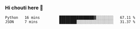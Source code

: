 ### Hi chouti here 👋


<!--START_SECTION:waka-->
```text
Python   16 mins         ████████████████▓░░░░░░░░   67.11 % 
JSON     7 mins          ████████░░░░░░░░░░░░░░░░░   31.37 % 
```
<!--END_SECTION:waka-->

<!--
**l0nl1f3/l0nl1f3** is a ✨ _special_ ✨ repository because its `README.md` (this file) appears on your GitHub profile.

Here are some ideas to get you started:

- 🔭 I’m currently working on ...
- 🌱 I’m currently learning ...
- 👯 I’m looking to collaborate on ...
- 🤔 I’m looking for help with ...
- 💬 Ask me about ...
- 📫 How to reach me: ...
- 😄 Pronouns: ...
- ⚡ Fun fact: ...
-->
